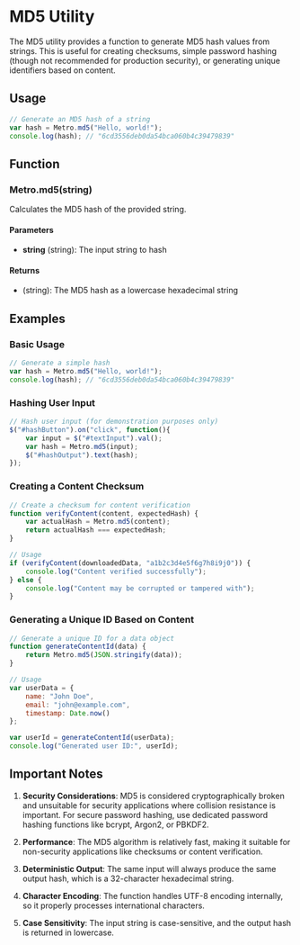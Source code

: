 # MD5 Utility

The MD5 utility provides a function to generate MD5 hash values from strings. This is useful for creating checksums, simple password hashing (though not recommended for production security), or generating unique identifiers based on content.

## Usage

```javascript
// Generate an MD5 hash of a string
var hash = Metro.md5("Hello, world!");
console.log(hash); // "6cd3556deb0da54bca060b4c39479839"
```

## Function

### Metro.md5(string)

Calculates the MD5 hash of the provided string.

#### Parameters
- **string** (string): The input string to hash

#### Returns
- (string): The MD5 hash as a lowercase hexadecimal string

## Examples

### Basic Usage
```javascript
// Generate a simple hash
var hash = Metro.md5("Hello, world!");
console.log(hash); // "6cd3556deb0da54bca060b4c39479839"
```

### Hashing User Input
```javascript
// Hash user input (for demonstration purposes only)
$("#hashButton").on("click", function(){
    var input = $("#textInput").val();
    var hash = Metro.md5(input);
    $("#hashOutput").text(hash);
});
```

### Creating a Content Checksum
```javascript
// Create a checksum for content verification
function verifyContent(content, expectedHash) {
    var actualHash = Metro.md5(content);
    return actualHash === expectedHash;
}

// Usage
if (verifyContent(downloadedData, "a1b2c3d4e5f6g7h8i9j0")) {
    console.log("Content verified successfully");
} else {
    console.log("Content may be corrupted or tampered with");
}
```

### Generating a Unique ID Based on Content
```javascript
// Generate a unique ID for a data object
function generateContentId(data) {
    return Metro.md5(JSON.stringify(data));
}

// Usage
var userData = {
    name: "John Doe",
    email: "john@example.com",
    timestamp: Date.now()
};

var userId = generateContentId(userData);
console.log("Generated user ID:", userId);
```

## Important Notes

1. **Security Considerations**: MD5 is considered cryptographically broken and unsuitable for security applications where collision resistance is important. For secure password hashing, use dedicated password hashing functions like bcrypt, Argon2, or PBKDF2.

2. **Performance**: The MD5 algorithm is relatively fast, making it suitable for non-security applications like checksums or content verification.

3. **Deterministic Output**: The same input will always produce the same output hash, which is a 32-character hexadecimal string.

4. **Character Encoding**: The function handles UTF-8 encoding internally, so it properly processes international characters.

5. **Case Sensitivity**: The input string is case-sensitive, and the output hash is returned in lowercase.